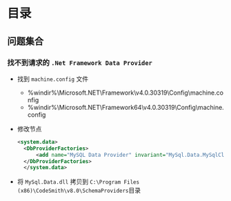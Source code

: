 # 目录

## 问题集合

### 找不到请求的 `.Net Framework Data Provider`

- 找到 `machine.config` 文件
  - %windir%\Microsoft.NET\Framework\v4.0.30319\Config\machine.config
  - %windir%\Microsoft.NET\Framework64\v4.0.30319\Config\machine.config
- 修改节点
  
  ``` xml
  <system.data>
    <DbProviderFactories>
        <add name="MySQL Data Provider" invariant="MySql.Data.MySqlClient" description=".Net Framework Data Provider for MySQL" type="MySql.Data.MySqlClient.MySqlClientFactory, MySql.Data, Version=6.7.4.0, Culture=neutral, PublicKeyToken=c5687fc88969c44d" />
    </DbProviderFactories>
    </system.data>
  ```

- 将 `MySql.Data.dll` 拷贝到 `C:\Program Files (x86)\CodeSmith\v8.0\SchemaProviders`目录
